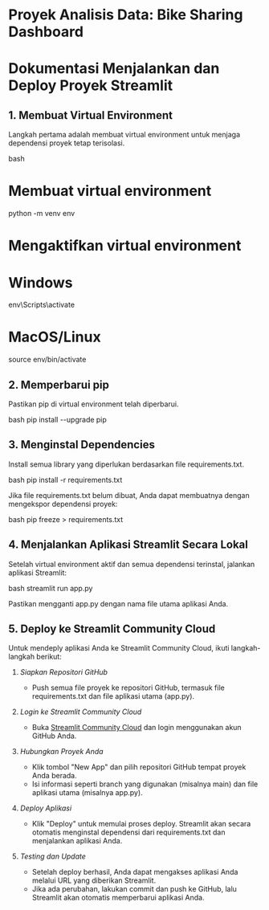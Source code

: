 # Proyek Analisis Data: Bike Sharing Dashboard


# Dokumentasi Menjalankan dan Deploy Proyek Streamlit

## 1. Membuat Virtual Environment
Langkah pertama adalah membuat virtual environment untuk menjaga dependensi proyek tetap terisolasi.

bash
# Membuat virtual environment
python -m venv env

# Mengaktifkan virtual environment
# Windows
env\Scripts\activate

# MacOS/Linux
source env/bin/activate


## 2. Memperbarui pip
Pastikan pip di virtual environment telah diperbarui.

bash
pip install --upgrade pip


## 3. Menginstal Dependencies
Install semua library yang diperlukan berdasarkan file requirements.txt.

bash
pip install -r requirements.txt


Jika file requirements.txt belum dibuat, Anda dapat membuatnya dengan mengekspor dependensi proyek:

bash
pip freeze > requirements.txt


## 4. Menjalankan Aplikasi Streamlit Secara Lokal
Setelah virtual environment aktif dan semua dependensi terinstal, jalankan aplikasi Streamlit:

bash
streamlit run app.py


Pastikan mengganti app.py dengan nama file utama aplikasi Anda.

## 5. Deploy ke Streamlit Community Cloud
Untuk mendeply aplikasi Anda ke Streamlit Community Cloud, ikuti langkah-langkah berikut:

1. *Siapkan Repositori GitHub*
   - Push semua file proyek ke repositori GitHub, termasuk file requirements.txt dan file aplikasi utama (app.py).

2. *Login ke Streamlit Community Cloud*
   - Buka [Streamlit Community Cloud](https://share.streamlit.io/) dan login menggunakan akun GitHub Anda.

3. *Hubungkan Proyek Anda*
   - Klik tombol "New App" dan pilih repositori GitHub tempat proyek Anda berada.
   - Isi informasi seperti branch yang digunakan (misalnya main) dan file aplikasi utama (misalnya app.py).

4. *Deploy Aplikasi*
   - Klik "Deploy" untuk memulai proses deploy. Streamlit akan secara otomatis menginstal dependensi dari requirements.txt dan menjalankan aplikasi Anda.

5. *Testing dan Update*
   - Setelah deploy berhasil, Anda dapat mengakses aplikasi Anda melalui URL yang diberikan Streamlit.
   - Jika ada perubahan, lakukan commit dan push ke GitHub, lalu Streamlit akan otomatis memperbarui aplikasi Anda.
